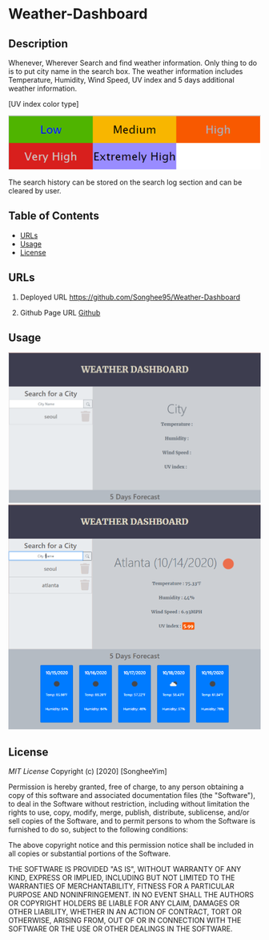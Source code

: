 # Weather-Dashboard

## Description
Whenever, Wherever Search and find weather information. Only thing to do is to put city name in the search box. The weather information includes Temperature, Humidity, Wind Speed, UV index and 5 days additional weather information. 

[UV index color type]

![UV index color type](./assets/3.PNG)

The search history can be stored on the search log section and can be cleared by user. 



## Table of Contents
* [URLs](#URLs)
* [Usage](#usage)
* [License](#license)


## URLs
1. Deployed URL
    https://github.com/Songhee95/Weather-Dashboard

2. Github Page URL
    [Github](https://songhee95.github.io/Weather-Dashboard/)


## Usage
![GitHub Logo](./assets/1.PNG)
![GitHub Logo](./assets/2.PNG)


## License
*MIT License*
Copyright (c) [2020] [SongheeYim]

Permission is hereby granted, free of charge, to any person obtaining a copy
of this software and associated documentation files (the "Software"), to deal
in the Software without restriction, including without limitation the rights
to use, copy, modify, merge, publish, distribute, sublicense, and/or sell
copies of the Software, and to permit persons to whom the Software is
furnished to do so, subject to the following conditions:

The above copyright notice and this permission notice shall be included in all
copies or substantial portions of the Software.

THE SOFTWARE IS PROVIDED "AS IS", WITHOUT WARRANTY OF ANY KIND, EXPRESS OR
IMPLIED, INCLUDING BUT NOT LIMITED TO THE WARRANTIES OF MERCHANTABILITY,
FITNESS FOR A PARTICULAR PURPOSE AND NONINFRINGEMENT. IN NO EVENT SHALL THE
AUTHORS OR COPYRIGHT HOLDERS BE LIABLE FOR ANY CLAIM, DAMAGES OR OTHER
LIABILITY, WHETHER IN AN ACTION OF CONTRACT, TORT OR OTHERWISE, ARISING FROM,
OUT OF OR IN CONNECTION WITH THE SOFTWARE OR THE USE OR OTHER DEALINGS IN THE
SOFTWARE.